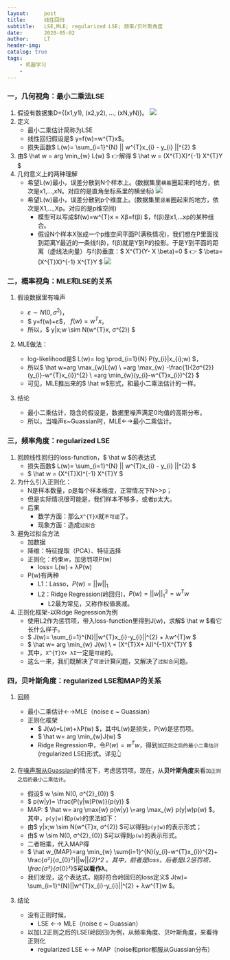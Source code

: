 ```yaml
---
layout:     post
title:      线性回归
subtitle:   LSE,MLE; regularized LSE; 频率/贝叶斯角度
date:       2020-05-02
author:     LT
header-img: 
catalog: true
tags:
    - 机器学习
    - 
---
```


### 一，几何视角：最小二乘法LSE
1. 假设有数据集D={(x1,y1), (x2,y2), ..., (xN,yN)}。
    ![](https://handwrite-ml-1-1300025586.cos.ap-nanjing.myqcloud.com/XY.png)
2. 定义
    - 最小二乘估计简称为LSE
    - 线性回归假设是$ y=f(w)=w^{T}x$。
    - 损失函数$ L(w)= \sum_{i=1}^{N} || w^{T}x_{i} - y_{i} ||^{2} $
3. 由$ \hat w = arg \min_{w} L(w) $ 👉解得
    $ \hat w = (X^{T}X)^{-1} X^{T}Y $
4. 几何意义上的两种理解
    - 希望L(w)最小，误差分散到N个样本上。(数据集里`横着`圈起来的地方，依次是x1,...,xN。对应的是直角坐标系里的横坐标)
    ![](https://handwrite-ml-1-1300025586.cos.ap-nanjing.myqcloud.com/MSE_1.png)
    - 希望L(w)最小，误差分散到p个维度上。(数据集里`竖着`圈起来的地方，依次是X1,...,Xp。对应的是p维空间)
        * 模型可以写成$f(w)=w^{T}x = Xβ=f(β) $，f(β)是x1,...xp的某种组合。
        * 假设N个样本X张成⼀个p维空间平面P(满秩情况)，我们想在P里面找到距离Y最近的一条线f(β)，f(β)就是Y到P的投影。于是Y到平面的距离（虚线法向量）与f(β)垂直：$ X^{T}(Y- X \beta)=0 $ 👉 $ \beta=(X^{T}X)^{-1} X^{T}Y $
        ![](https://handwrite-ml-1-1300025586.cos.ap-nanjing.myqcloud.com/MSE_2.png)

### 二，概率视角：MLE和LSE的关系
1. <p id="2.1">假设数据里有噪声</p>

    - $ε \sim N(0,σ^{2})$，
    - $ y=f(w)+ε$， $f(w)=w^{T}x$。
    - 所以，$ y|x;w \sim N(w^{T}x, σ^{2}) $
2. MLE做法：
    - log-likelihood是$ L(w)= log \prod_{i=1}{N} P(y_{i}|x_{i};w) $，
    - 所以$ \hat w=arg \max_{w}L(w) \\
        =arg \max_{w} -\frac{1}{2σ^{2}}(y_{i}-w^{T}x_{i})^{2} \\
        =arg \min_{w}(y_{i}-w^{T}x_{i})^{2} $
    - 可见，MLE推出来的$ \hat w$形式，和最小二乘法估计的一样。
3. 结论
    - 最小二乘估计，隐含的假设是，数据里噪声满足0均值的高斯分布。
    - 所以，当噪声ε~Guassian时，MLE←→最小二乘估计。

### 三，频率角度：regularized LSE
1. 回顾线性回归的loss-function，$ \hat w $的表达式
    - 损失函数$ L(w)= \sum_{i=1}^{N} || w^{T}x_{i} - y_{i} ||^{2} $
    - $ \hat w = (X^{T}X)^{-1} X^{T}Y $
2. 为什么引入正则化：
    - N是样本数量，p是每个样本维度，正常情况下N>>p；
    - 但是实际情况很可能是，我们样本不够多，或者p太大。
    - 后果
        * 数学方面：那么`X^{T}X`就`不可逆`了。
        * 现象方面：造成`过拟合`
3. 避免过拟合方法
    - 加数据
    - 降维：特征提取（PCA）、特征选择
    - 正则化：约束w，加惩罚项P(w)
        * loss= L(w) + λP(w)
    - P(w)有两种
        * L1：Lasso，$P(w)=||w||_{1}$
        * L2：Ridge Regression(岭回归)，$P(w)=||w||^{2}_{1}= w^{T}w$
            + L2最为常见，又称作权值衰减。
4. 正则化框架-以Ridge Regression为例
    - 使用L2作为惩罚项，带入loss-function里得到J(w)，求解$ \hat w $看它长什么样子。
    - $ J(w)= \sum_{i=1}^{N}||w^{T}x_{i}-y_{i}||^{2} + λw^{T}w $
    - $ \hat w= arg \min_{w} J(w) \\
            = (X^{T}X+ λI)^{-1}X^{T}Y $
    - 其中，`X^{T}X+ λI`一定是`可逆`的。
    - 这么一来，我们既解决了`可逆`计算问题，又解决了`过拟合`问题。

### 四，贝叶斯角度：regularized LSE和MAP的关系
1. 回顾
    + 最小二乘估计←→MLE（noise ε ~ Guassian）
    + 正则化框架
        - $ J(w)=L(w)+λP(w) $，其中L(w)是损失，P(w)是惩罚项。
        - $ \hat w= arg \min_{w}J(w) $
        - Ridge Regression中，令$P(w)=w^{T}w$，得到`加正则之后的最小二乘估计`(regularized LSE)形式。详见👆
    
2. 在[噪声服从Guassian](#2.1)的情况下，考虑惩罚项。现在，从**贝叶斯角度**来看`加正则之后的最小二乘估计`。
    - 假设$ w \sim N(0, σ^{2}_{0}) $
    - $ p(w|y)= \frac{P(y|w)P(w)}{p(y)} $
    - MAP: $ \hat w= arg \max{w} p(w|y) \\=arg \max_{w} p(y|w)p(w) $。其中，`p(y|w)`和`p(w)`的求法如下：
    - 由$ y|x;w \sim N(w^{T}x, σ^{2}) $可以得到`p(y|w)`的表示形式；
    - 由$ w \sim N(0, σ^{2}_{0}) $可以得到`p(w)`的表示形式。
    - 二者相乘，代入MAP得
    - $ \hat w_{MAP}=arg \min_{w} \sum{i=1}^{N}(y_{i}-w^{T}x_{i})^{2}+ \frac{σ²}{σ_{0}²}||w||_{2}^2 $。其中，前者是loss，后者是L2惩罚项，$\frac{σ²}{σ_{0}²}$**可以看作λ**。
    - 我们发现，这个表达式，刚好符合岭回归的loss定义$ J(w)= \sum_{i=1}^{N}||w^{T}x_{i}-y_{i}||^{2} + λw^{T}w $。

3. 结论
    - 没有正则时候，
        * LSE ←→ MLE（noise ε ~ Guassian）
    - 以加L2正则之后的LSE(岭回归)为例，从频率角度、贝叶斯角度，来看待正则化
        * regularized LSE ←→ MAP（noise和prior都服从Guassian分布）
